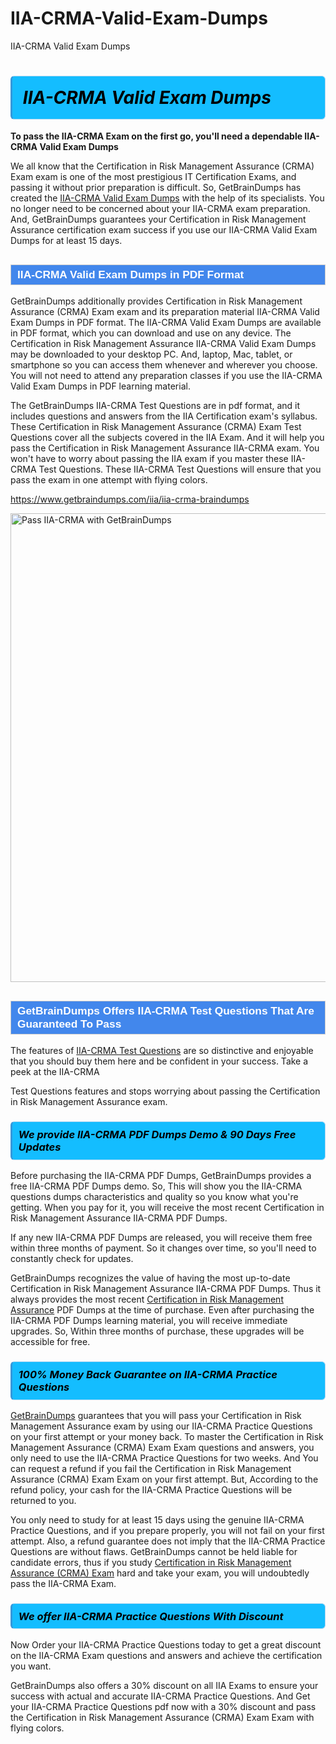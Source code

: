 # IIA-CRMA-Valid-Exam-Dumps
IIA-CRMA Valid Exam Dumps
<h1><strong><span style="display: block; color: #000000; background: #14BDFF; border: 0.5px solid #AED6F1; border-left: 3px solid #3498DB; padding: .6em; border-radius: 6px;">                     <em>IIA-CRMA <span class="exam_variation">Valid Exam Dumps</span> </em>                </span></strong>            </h1>                        <p><strong>To pass the IIA-CRMA Exam on the first go, you'll need a dependable IIA-CRMA <span class="exam_variation">Valid Exam Dumps</span></strong></p>                        <p>We all know that the Certification in Risk Management Assurance (CRMA) Exam exam is one of the most prestigious IT Certification Exams,             and passing it without prior preparation is difficult. So, GetBrainDumps has created the <a href="https://www.getbraindumps.com/iia/iia-crma-braindumps">IIA-CRMA <span class="exam_variation">Valid Exam Dumps</span></a> with the help of its specialists.             You no longer need to be concerned about your IIA-CRMA exam preparation. And, GetBrainDumps guarantees your Certification in Risk Management Assurance certification             exam success if you use our IIA-CRMA <span class="exam_variation">Valid Exam Dumps</span> for at least 15 days.</p>                        <h2 style="background: #4287ec; border: 1px solid #cccccc; padding: 5px 10px;">                <span style="color: #ffffff;">                    <span style="font-size: 11pt;">                        <span style="line-height: normal;">                            <span style="font-family: Calibri,sans-serif;">                                <strong>                                    <span style="font-size: 13.0pt;">IIA-CRMA <span class="exam_variation">Valid Exam Dumps</span> in PDF Format</span>                                </strong>                            </span>                        </span>                    </span>                </span>            </h2>                        <p>GetBrainDumps additionally provides Certification in Risk Management Assurance (CRMA) Exam exam and its preparation material IIA-CRMA <span class="exam_variation">Valid Exam Dumps</span> in PDF format.             The IIA-CRMA <span class="exam_variation">Valid Exam Dumps</span> are available in PDF format, which you can download and use on any device. The Certification in Risk Management Assurance IIA-CRMA <span class="exam_variation">Valid Exam Dumps</span> may be downloaded             to your desktop PC. And, laptop, Mac, tablet, or smartphone so you can access them whenever and wherever you choose. You will not need to attend any preparation classes if you use             the IIA-CRMA <span class="exam_variation">Valid Exam Dumps</span> in PDF learning material. </p>                        <p>The GetBrainDumps IIA-CRMA <span class="exam_variation2">Test Questions</span> are in pdf format, and  it includes questions and answers from the IIA Certification exam's syllabus. These             Certification in Risk Management Assurance (CRMA) Exam <span class="exam_variation2">Test Questions</span> cover all the subjects covered in the IIA Exam. And it will help you pass the             Certification in Risk Management Assurance IIA-CRMA exam. You won't have to worry about passing the IIA exam if you master these IIA-CRMA <span class="exam_variation2">Test Questions</span>.             These IIA-CRMA <span class="exam_variation2">Test Questions</span> will ensure that you pass the exam in one attempt with flying colors.</p>                        <p><a href="https://www.getbraindumps.com/iia/iia-crma-braindumps">https://www.getbraindumps.com/iia/iia-crma-braindumps</a></p>                        <p><a href="https://www.getbraindumps.com/"><img src="https://www.getbraindumps.com/images/get-updated-exam-questions-with-discount-getbraindumps.jpg" class="postImage" alt="Pass IIA-CRMA with GetBrainDumps" width="750"></a></p>                            <h2 style="background: #4287ec; border: 1px solid #cccccc; padding: 5px 10px;">                <span style="color: #ffffff;">                    <span style="font-size: 11pt;">                        <span style="line-height: normal;">                            <span style="font-family: Calibri,sans-serif;">                                <strong>                                    <span style="font-size: 13.0pt;">GetBrainDumps Offers IIA-CRMA <span class="exam_variation2">Test Questions</span> That Are Guaranteed To Pass</span>                                </strong>                            </span>                        </span>                    </span>                </span>            </h2>                        <p>The features of <a href="https://www.getbraindumps.com/iia-braindumps.html">IIA-CRMA <span class="exam_variation2">Test Questions</span></a> are so distinctive and enjoyable that you should buy them here and be confident in your success. Take a peek at the IIA-CRMA</p>            <p> <span class="exam_variation2">Test Questions</span> features and stops worrying about passing the Certification in Risk Management Assurance exam.</p>                        <h3>                <strong>                    <span style="display: block; color: #000000; background: #14BDFF; border: 0.5px solid #AED6F1; border-left: 3px solid #3498DB; padding: .6em; border-radius: 6px;">                        <em>We provide IIA-CRMA <span class="exam_variation3">PDF Dumps</span> Demo &amp; 90 Days Free Updates</em>                    </span>                </strong>            </h3>                        <p>Before purchasing the IIA-CRMA <span class="exam_variation3">PDF Dumps</span>, GetBrainDumps provides a free IIA-CRMA <span class="exam_variation3">PDF Dumps</span> demo. So, This will show you the IIA-CRMA questions dumps             characteristics and quality so you know what you're getting. When you pay for it, you will receive the most recent             Certification in Risk Management Assurance IIA-CRMA <span class="exam_variation3">PDF Dumps</span>.</p>                        <p>If any new IIA-CRMA <span class="exam_variation3">PDF Dumps</span> are released, you will receive them free within three months of payment.             So it changes over time, so you'll need to constantly check for updates.</p>                        <p>GetBrainDumps recognizes the value of having the most up-to-date Certification in Risk Management Assurance IIA-CRMA <span class="exam_variation3">PDF Dumps</span>. Thus it always provides the most recent             <a href="https://www.getbraindumps.com/iia/certification-in-risk-management-assurance-braindumps.html">Certification in Risk Management Assurance</a> <span class="exam_variation3">PDF Dumps</span> at the time of purchase. Even after purchasing the IIA-CRMA <span class="exam_variation3">PDF Dumps</span> learning material, you will receive immediate upgrades.             So, Within three months of purchase, these upgrades will be accessible for free.</p>                        <h3>                <strong>                    <span style="display: block; color: #000000; background: #14BDFF; border: 0.5px solid #AED6F1; border-left: 3px solid #3498DB; padding: .6em; border-radius: 6px;">                        <em>100% Money Back Guarantee on IIA-CRMA <span class="exam_variation4">Practice Questions</span></em>                    </span>                </strong>            </h3>                        <p><a href="https://www.getbraindumps.com/">GetBrainDumps</a> guarantees that you will pass your Certification in Risk Management Assurance exam by using our IIA-CRMA <span class="exam_variation4">Practice Questions</span> on your first attempt or your money back.             To master the Certification in Risk Management Assurance (CRMA) Exam Exam questions and answers, you only need to use the IIA-CRMA <span class="exam_variation4">Practice Questions</span> for             two weeks. And You can request a refund if you fail the Certification in Risk Management Assurance (CRMA) Exam Exam on your first attempt. But, According to the refund policy, your cash             for the IIA-CRMA <span class="exam_variation4">Practice Questions</span> will be returned to you.</p>                        <p>You only need to study for at least 15 days using the genuine IIA-CRMA <span class="exam_variation4">Practice Questions</span>, and if you prepare properly, you will not fail on your first attempt.             Also, a refund guarantee does not imply that the IIA-CRMA <span class="exam_variation4">Practice Questions</span> are without flaws. GetBrainDumps cannot be held liable for candidate errors,             thus if you study <a href="https://www.getbraindumps.com/iia/iia-crma-braindumps">Certification in Risk Management Assurance (CRMA) Exam</a> hard and take your exam, you will undoubtedly pass the IIA-CRMA Exam. </p>                        <h3>                <strong>                    <span style="display: block; color: #000000; background: #14BDFF; border: 0.5px solid #AED6F1; border-left: 3px solid #3498DB; padding: .6em; border-radius: 6px;">                        <em>We offer IIA-CRMA <span class="exam_variation4">Practice Questions</span> With Discount</em>                    </span>                </strong>            </h3>                        <p>Now Order your IIA-CRMA <span class="exam_variation4">Practice Questions</span> today to get a great discount on the IIA-CRMA Exam questions and answers and achieve the certification you want.</p>                        <p>GetBrainDumps also offers a 30% discount on all IIA Exams to ensure your success with actual and accurate IIA-CRMA <span class="exam_variation4">Practice Questions</span>. And Get your IIA-CRMA <span class="exam_variation4">Practice Questions</span>             pdf now with a 30% discount and pass the Certification in Risk Management Assurance (CRMA) Exam Exam with flying colors.</p>                    
